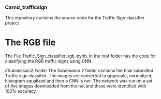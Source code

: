 ### Carnd_trafficsign
This repository contains the source code for the Traffic Sign classifier project

# The RGB file
The File Traffic_Sign_classifier_rgb.ipynb, in the root folder has the code for classifying the RGB traffic signs using CNN.

#Submission2 Folder
The Submission 2 folder contains the final submitted Traffic sign classifier.
The images are converted to grayscale, normalized, histogram equalized and then a CNN is run.
The network was run on a set of five images downloaded from the net and these were identified with 100% accuracy.
